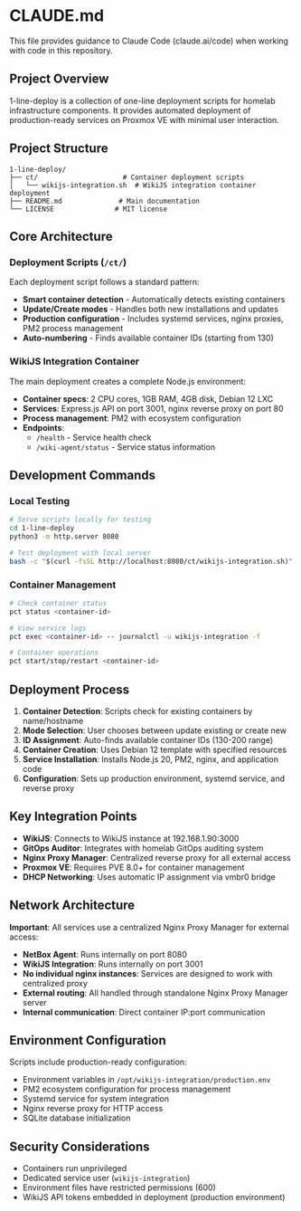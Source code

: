 # CLAUDE.md

This file provides guidance to Claude Code (claude.ai/code) when working with code in this repository.

## Project Overview

1-line-deploy is a collection of one-line deployment scripts for homelab infrastructure components. It provides automated deployment of production-ready services on Proxmox VE with minimal user interaction.

## Project Structure

```
1-line-deploy/
├── ct/                     # Container deployment scripts
│   └── wikijs-integration.sh  # WikiJS integration container deployment
├── README.md              # Main documentation
└── LICENSE               # MIT license
```

## Core Architecture

### Deployment Scripts (`/ct/`)

Each deployment script follows a standard pattern:
- **Smart container detection** - Automatically detects existing containers
- **Update/Create modes** - Handles both new installations and updates
- **Production configuration** - Includes systemd services, nginx proxies, PM2 process management
- **Auto-numbering** - Finds available container IDs (starting from 130)

### WikiJS Integration Container

The main deployment creates a complete Node.js environment:
- **Container specs**: 2 CPU cores, 1GB RAM, 4GB disk, Debian 12 LXC
- **Services**: Express.js API on port 3001, nginx reverse proxy on port 80
- **Process management**: PM2 with ecosystem configuration
- **Endpoints**: 
  - `/health` - Service health check
  - `/wiki-agent/status` - Service status information

## Development Commands

### Local Testing
```bash
# Serve scripts locally for testing
cd 1-line-deploy
python3 -m http.server 8080

# Test deployment with local server
bash -c "$(curl -fsSL http://localhost:8080/ct/wikijs-integration.sh)"
```

### Container Management
```bash
# Check container status
pct status <container-id>

# View service logs
pct exec <container-id> -- journalctl -u wikijs-integration -f

# Container operations
pct start/stop/restart <container-id>
```

## Deployment Process

1. **Container Detection**: Scripts check for existing containers by name/hostname
2. **Mode Selection**: User chooses between update existing or create new
3. **ID Assignment**: Auto-finds available container IDs (130-200 range)
4. **Container Creation**: Uses Debian 12 template with specified resources
5. **Service Installation**: Installs Node.js 20, PM2, nginx, and application code
6. **Configuration**: Sets up production environment, systemd service, and reverse proxy

## Key Integration Points

- **WikiJS**: Connects to WikiJS instance at 192.168.1.90:3000
- **GitOps Auditor**: Integrates with homelab GitOps auditing system
- **Nginx Proxy Manager**: Centralized reverse proxy for all external access
- **Proxmox VE**: Requires PVE 8.0+ for container management
- **DHCP Networking**: Uses automatic IP assignment via vmbr0 bridge

## Network Architecture

**Important**: All services use a centralized Nginx Proxy Manager for external access:

- **NetBox Agent**: Runs internally on port 8080
- **WikiJS Integration**: Runs internally on port 3001
- **No individual nginx instances**: Services are designed to work with centralized proxy
- **External routing**: All handled through standalone Nginx Proxy Manager server
- **Internal communication**: Direct container IP:port communication

## Environment Configuration

Scripts include production-ready configuration:
- Environment variables in `/opt/wikijs-integration/production.env`
- PM2 ecosystem configuration for process management
- Systemd service for system integration
- Nginx reverse proxy for HTTP access
- SQLite database initialization

## Security Considerations

- Containers run unprivileged
- Dedicated service user (`wikijs-integration`)
- Environment files have restricted permissions (600)
- WikiJS API tokens embedded in deployment (production environment)